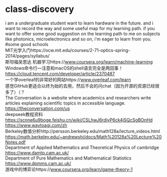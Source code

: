 # class-discovery
i am a undergraduate student want to learn hardware in the future. and i want to record the way and some useful map for my learning path.
if you want to offer some good suggestion on the learning path to me on subjects like photonics, microelectronics and so on, i'm eager to learn from you.<br>
#some good schools<br>
MIT光学入门https://ocw.mit.edu/courses/2-71-optics-spring-2014/pages/syllabus/<br>
斯坦福吴恩达 机器学习https://www.coursera.org/learn/machine-learning<br>
Windows命令行—注意和macOS的shell语言完全是两回事！https://cloud.tencent.com/developer/article/2370487<br>
一个学overleaf的非常好的网站https://www.overleaf.com/learn<br>
感觉GitHub更适合以终为始的去用，然后不会的问chat（因为开源的资源已经很多了）（？<br>
The Conversation is a website where academics and researchers write articles explaining scientific topics in accessible language. https://theconversation.com/us<br>
deepseek教程资料  https://scnne6u9boge.feishu.cn/wiki/CSLhwJ6rdiyP6ck4jSQcSgBOnHd<br>
https://www.waytoagi.com/zh<br>
Berkeley数值分析http://persson.berkeley.edu/math128a/lecture_videos.html<br>
https://math.berkeley.edu/~andrewshi/docs/Math%20128a%20Lecture%20Notes.pdf<br>
Department of Applied Mathematics and Theoretical Physics of cambridge https://www.damtp.cam.ac.uk/ <br>
Department of Pure Mathematics and Mathematical Statistics https://www.dpmms.cam.ac.uk/<br>
游戏中的博弈论https://www.coursera.org/learn/game-theory-1<br>
